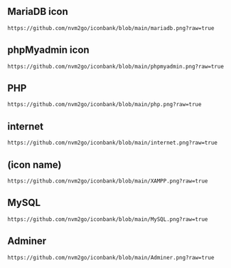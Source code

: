## MariaDB icon

```text
https://github.com/nvm2go/iconbank/blob/main/mariadb.png?raw=true
```

## phpMyadmin icon

```text
https://github.com/nvm2go/iconbank/blob/main/phpmyadmin.png?raw=true
```

## PHP 

```text
https://github.com/nvm2go/iconbank/blob/main/php.png?raw=true
```

## internet

```text
https://github.com/nvm2go/iconbank/blob/main/internet.png?raw=true
```

## (icon name)

```text
https://github.com/nvm2go/iconbank/blob/main/XAMPP.png?raw=true
```

## MySQL

```text
https://github.com/nvm2go/iconbank/blob/main/MySQL.png?raw=true
```

## Adminer

```text
https://github.com/nvm2go/iconbank/blob/main/Adminer.png?raw=true
```

